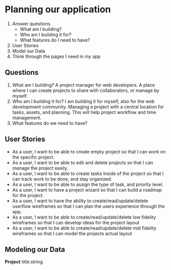 # Planning our application

1. Answer questions
	- What am I building?
	- Who am I building it for?
	- What features do I need to have?
2. User Stories
3. Model our Data
4. Think through the pages I need in my app

## Questions

1. What am I building? A project manager for web developers. A place where I can create projects to share with collaborators, or manage by myself.   
2. Who am I building it for?  I am building it for myself, also for the web developmwnt community. Managing a project with a central location for tasks, assets, and planning. This will help project workflow and time management.
3. What features do we need to have?

## User Stories
- As a user, I want to be able to create empty project so that I can work on the specific project.
- As a user, I want to be able to edit and delete projects so that I can manage the project easily.
- As a user, I want to be able to create tasks inside of the project so that I can track work to be done, and stay organized.
- As a user, I want to be able to assign the type of task, and priority level.
- As a user, I want to have a project wizard so that I can build a roadmap for the project.
- As a user, I want to have the ability to create/read/update/delete userflow wireframes so that I can plan the users experience through the app.
- As a user, I want to be able to create/read/update/delete low fidelity wireframes so that I can develop ideas for the project layout
- As a user, I want to be able to create/read/update/delete mid fidelity wireframes so that I can model the projects actual layout
	
	

## Modeling our Data

**Project**
title:string

	

